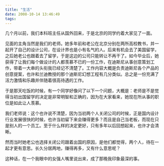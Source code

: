 ```yaml
---
title: "生活"
date: 2008-10-14 13:46:49
tags:
---
```


几个月以前，我们本科班主任从国外回来，于是北京的同学约着大家见了一面。

见面的主角当然是我们的老师。她多年前和老公在北京分别在两所高校教书，并一起开了自己的设计公司，在设计界也是小有名气的人。后来有机会去了美国留学，之后她老公也跟着去了留学，于是这边的公司只能转让不再干了。如今毕业后，她获得了让我们每个做设计的人都羡慕不已的一份工作，在迪斯尼从事创意策划工作，带着一大串的头衔我已经记不清楚了。工作内容大概是负责迪斯尼各个产品的创意提案，也许和兰迪教授的那个迪斯尼幻想工程有几分类似。总之是一份充满了活力激情和乐趣并伴随着很高待遇的工作。

于是那天吃饭的时候，有一个同学好像问了以下一个问题，大概是：老师是不是觉得当初出国留学的决定是非常明智和正确的，因为在大家看来，她现在所从事的职位是如此让人羡慕。

我们老师说：这个也许说不清楚，因为当初两个人关闭公司的时候，正是国内设计行业发展很快的时候，也许当初留下来会赚得更多？而且是自己当老板，而现在只是别人的一个员工。至于什么样的决定更好，只有多年以后回想起来，也许才会清晰。

然而当时她老公也选择关闭公司跟着出国的原因，是他们都觉得，两个人，待在一起才更有意思。长久分居两地，赚得再多，又有什么意思呢？

这种话，在一个我眼中的女强人嘴里说出来，成了那晚我印象最深的事。